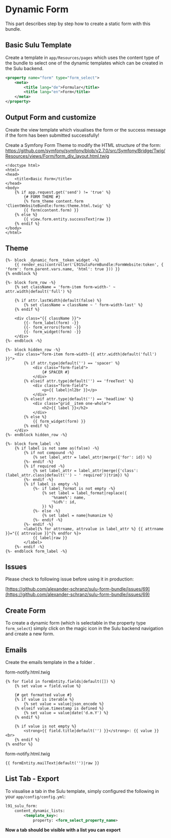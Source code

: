 # Dynamic Form

This part describes step by step how to create a static form with this bundle.

## Basic Sulu Template

Create a template in `app/Resources/pages` which uses the content type of the bundle to select
one of the dynamic templates which can be created in the Sulu backend.

``` xml
<property name="form" type="form_select">
    <meta>
        <title lang="de">Formular</title>
        <title lang="en">Form</title>
    </meta>
</property>
```

## Output Form and customize

Create the view template which visualises the form or the success message if the form
has been submitted successfully!

Create a Symfony Form Theme to modify the HTML structure of the form:
https://github.com/symfony/symfony/blob/v2.7.0/src/Symfony/Bridge/Twig/Resources/views/Form/form_div_layout.html.twig

``` twig
<!doctype html>
<html>
<head>
    <title>Basic Form</title>
</head>
<body>
    {% if app.request.get('send') != 'true' %}
        {# FORM THEME #}
        {% form_theme content.form 'ClientWebsiteBundle:forms:theme.html.twig' %}
        {{ form(content.form) }}
    {% else %}
        {{ view.form.entity.successText|raw }}
    {% endif %}
</body>
</html>
```

## Theme

```twig
{%- block _dynamic_form__token_widget -%}
    {{ render_esi(controller('L91SuluFormBundle:FormWebsite:token', { 'form': form.parent.vars.name, 'html': true })) }}
{% endblock %}

{%- block form_row -%}
    {% set className = 'form-item form-width-' ~ attr.width|default('full') %}

    {% if attr.lastWidth|default(false) %}
        {% set className = className ~ ' form-width-last' %}
    {% endif %}

    <div class="{{ className }}">
        {{- form_label(form) -}}
        {{- form_errors(form) -}}
        {{- form_widget(form) -}}
    </div>
{%- endblock -%}

{%- block hidden_row -%}
    <div class="form-item form-width-{{ attr.width|default('full') }}">
        {% if attr.type|default('') == 'spacer' %}
            <div class="form-field">
                {# SPACER #}
            </div>
        {% elseif attr.type|default('') == 'freeText' %}
            <div class="form-field">
                <p>{{ label|nl2br }}</p>
            </div>
        {% elseif attr.type|default('') == 'headline' %}
            <div class="grid__item one-whole">
                <h2>{{ label }}</h2>
            </div>
        {% else %}
            {{ form_widget(form) }}
        {% endif %}
    </div>
{%- endblock hidden_row -%}

{%- block form_label -%}
    {% if label is not same as(false) -%}
        {% if not compound -%}
            {% set label_attr = label_attr|merge({'for': id}) %}
        {%- endif -%}
        {% if required -%}
            {% set label_attr = label_attr|merge({'class': (label_attr.class|default('') ~ ' required')|trim}) %}
        {%- endif -%}
        {% if label is empty -%}
            {%- if label_format is not empty -%}
                {% set label = label_format|replace({
                    '%name%': name,
                    '%id%': id,
                }) %}
            {%- else -%}
                {% set label = name|humanize %}
            {%- endif -%}
        {%- endif -%}
        <label{% for attrname, attrvalue in label_attr %} {{ attrname }}="{{ attrvalue }}"{% endfor %}>
            {{ label|raw }}
        </label>
    {%- endif -%}
{%- endblock form_label -%}
```

## Issues

Please check to following issue before using it in production:

[https://github.com/alexander-schranz/sulu-form-bundle/issues/69](https://github.com/alexander-schranz/sulu-form-bundle/issues/69)

## Create Form

To create a dynamic form (which is selectable in the property type `form_select`) simply
click on the magic icon in the Sulu backend navigation and create a new form.

## Emails

Create the emails template in the a folder <templateKey-mail>.

form-notify.html.twig

```twig
{% for field in formEntity.fields|default([]) %}
    {% set value = field.value %}

    {# get formatted value #}
    {% if value is iterable %}
        {% set value = value|json_encode %}
    {% elseif value.timestamp is defined %}
        {% set value = value|date('d.m.Y') %}
    {% endif %}

    {% if value is not empty %}
        <strong>{{ field.title|default('') }}</strong>: {{ value }}<br>
    {% endif %}
{% endfor %}
```

form-notify.html.twig

```twig
{{ formEntity.mailText|default('')|raw }}
```

## List Tab - Export

To visualise a tab in the Sulu template, simply configured the following in your `app/config/config.yml`:

```xml
l91_sulu_form:
    content_dynamic_lists:
        <template_key>:
            property: <form_select_property_name>
```

**Now a tab should be visible with a list you can export**
